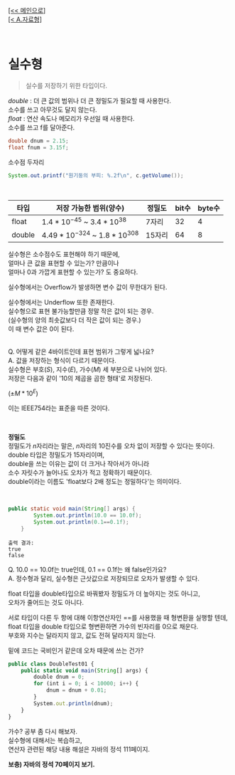[[<< 메인으로]](https://github.com/AtomicLiquors/Java_Wiki_Chb)  
[[< A.자료형]](https://github.com/AtomicLiquors/Java_Wiki_Chb/tree/main/A.%EC%9E%90%EB%A3%8C%ED%98%95)


&nbsp;  


# 실수형
> 실수를 저장하기 위한 타입이다.



*double* : 더 큰 값의 범위나 더 큰 정밀도가 필요할 때 사용한다.  
소수를 쓰고 아무것도 달지 않는다.
&nbsp;  
*float* : 연산 속도나 메모리가 우선일 때 사용한다.  
소수를 쓰고 f를 달아준다.

```java
double dnum = 2.15;
float fnum = 3.15f;
```

소수점 두자리
```java
System.out.printf("원기둥의 부피: %.2f\n", c.getVolume());  
```
&nbsp;  


|타입|저장 가능한 범위(양수)|정밀도|bit수|byte수|
|--|--|--|--|--|
|float|$1.4 * 10^{-45}$ ~ $3.4 *10^{38}$|7자리|32|4|
|double|$4.49* 10^{-324}$ ~ $1.8 *10^{308}$|15자리|64|8|

실수형은 소수점수도 표현해야 하기 때문에,  
얼마나 큰 값을 표현할 수 있는가? 만큼이나  
얼마나 0과 가깝게 표현할 수 있는가? 도 중요하다.

실수형에서는 Overflow가 발생하면 변수 값이 무한대가 된다.

실수형에서는 Underflow 또한 존재한다.  
실수형으로 표현 불가능할만큼 정말 작은 값이 되는 경우.  
(실수형의 양의 최솟값보다 더 작은 값이 되는 경우.)  
이 때 변수 값은 0이 된다.

&nbsp;  
Q. 어떻게 같은 4바이트인데 표현 범위가 그렇게 넓나요?  
A. 값을 저장하는 형식이 다르기 때문이다.  
실수형은 부호($S$), 지수($E$), 가수($M$) 세 부분으로 나뉘어 있다.  
저장은 다음과 같이 '10의 제곱을 곱한 형태'로 저장된다.

$(±M * 10^E)$

이는 IEEE754라는 표준을 따른 것이다.


&nbsp;  

**정밀도**  
정밀도가 $n$자리라는 말은, $n$자리의 10진수를 오차 없이 저장할 수 있다는 뜻이다.  
double 타입은 정밀도가 15자리이며,  
double을 쓰는 이유는 값이 더 크거나 작아서가 아니라  
소수 자릿수가 늘어나도 오차가 적고 정확하기 때문이다.  
double이라는 이름도 'float보다 2배 정도는 정밀하다'는 의미이다.

&nbsp;  

```java
public static void main(String[] args) {
		System.out.println(10.0 == 10.0f);
		System.out.println(0.1==0.1f);
	}
```
```
출력 결과:
true
false
```

Q. 10.0 == 10.0f는 true인데, 0.1 == 0.1f는 왜 false인가요?  
A. 정수형과 달리, 실수형은 근삿값으로 저장되므로 오차가 발생할 수 있다.  

float 타입을 double타입으로 바꿔봤자 정밀도가 더 높아지는 것도   아니고,  
오차가 줄어드는 것도 아니다.  

서로 타입이 다른 두 항에 대해 이항연산자인 ==를 사용했을 때 형변환을 실행할 텐데,  
float 타입을 double 타입으로 형변환하면 가수의 빈자리를 0으로 채운다.  
부호와 지수는 달라지지 않고, 값도 전혀 달라지지 않는다.  


밑에 코드는 국비인거 같은데 오차 때문에 쓰는 건가?

```jsx
public class DoubleTest01 {
	public static void main(String[] args) {
		double dnum = 0;
		for (int i = 0; i < 10000; i++) {
			dnum = dnum + 0.01;
		}
		System.out.println(dnum);
	}
}
```



가수? 공부 좀 다시 해보자.  
실수형에 대해서는 복습하고,  
연산자 관련된 해당 내용 해설은 자바의 정석 111페이지.


**보충) 자바의 정석 70페이지 보기.**

